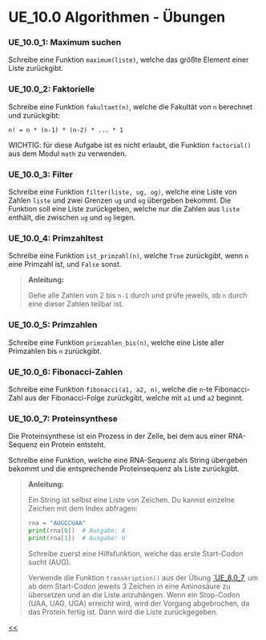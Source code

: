 # UE_10.0 Algorithmen - Übungen

### UE_10.0_1: Maximum suchen

Schreibe eine Funktion `maximum(liste)`, 
welche das größte Element einer Liste zurückgibt.

### UE_10.0_2: Faktorielle

Schreibe eine Funktion `fakultaet(n)`,
welche die Fakultät von `n` berechnet und zurückgibt:
```
n! = n * (n-1) * (n-2) * ... * 1
```
WICHTIG: für diese Aufgabe ist es nicht erlaubt, 
die Funktion `factorial()` aus dem Modul `math` zu verwenden.


### UE_10.0_3: Filter

Schreibe eine Funktion `filter(liste, ug, og)`,
welche eine Liste von Zahlen `liste` 
und zwei Grenzen `ug` und `og` übergeben bekommt.
Die Funktion soll eine Liste zurückgeben,
welche nur die Zahlen aus `liste` enthält,
die zwischen `ug` und `og` liegen.


### UE_10.0_4: Primzahltest

Schreibe eine Funktion `ist_primzahl(n)`, welche `True` zurückgibt, 
wenn `n` eine Primzahl ist, und `False` sonst.


>**Anleitung:**
> 
> Gehe alle Zahlen von 2 bis `n-1` durch und prüfe jeweils, 
> ob `n` durch eine dieser Zahlen teilbar ist.


### UE_10.0_5: Primzahlen

Schreibe eine Funktion `primzahlen_bis(n)`, 
welche eine Liste aller Primzahlen bis `n` zurückgibt.


### UE_10.0_6: Fibonacci-Zahlen

Schreibe eine Funktion `fibonacci(a1, a2, n)`, 
welche die `n`-te Fibonacci-Zahl aus der Fibonacci-Folge zurückgibt, 
welche mit `a1` und `a2` beginnt.

### UE_10.0_7: Proteinsynthese

Die Proteinsynthese ist ein Prozess in der Zelle, 
bei dem aus einer RNA-Sequenz ein Protein entsteht.

Schreibe eine Funktion, welche eine RNA-Sequenz als String übergeben bekommt
und die entsprechende Proteinsequenz als Liste zurückgibt.


> **Anleitung:**
> 
> Ein String ist selbst eine Liste von Zeichen.
> Du kannst einzelne Zeichen mit dem Index abfragen:
> ```python
> rna = "AUGCCUAA"
> print(rna[0])  # Ausgabe: A
> print(rna[1])  # Ausgabe: U
> ```
> 
> Schreibe zuerst eine Hilfsfunktion, welche das erste Start-Codon sucht (AUG).
> 
> Verwende die Funktion `transkription()` aus der 
> Übung [`UE_8.0_7](../UE_8.0_IfElse.md), um ab dem Start-Codon jeweils 3 Zeichen
> in eine Aminosäure zu übersetzen und an die Liste anzuhängen.
> Wenn ein Stop-Codon (UAA, UAG, UGA) erreicht wird,
> wird der Vorgang abgebrochen, da das Protein fertig ist.
> Dann wird die Liste zurückgegeben.




[<<](../skriptum/10.0_Algorithmen.md)